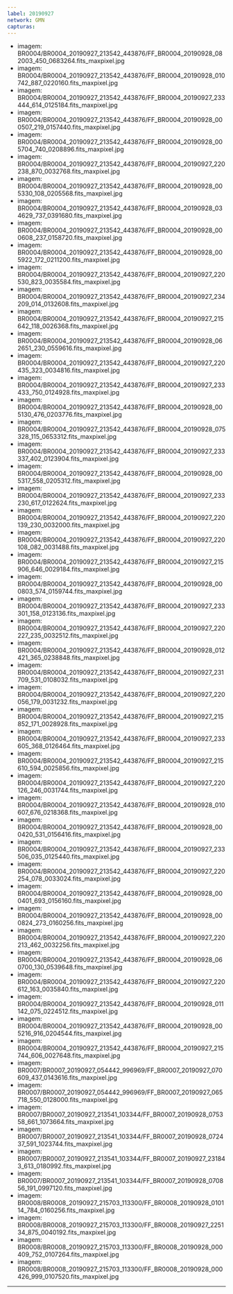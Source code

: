 ```yaml
---
label: 20190927
network: GMN
capturas:
---
```

  - imagem: BR0004/BR0004_20190927_213542_443876/FF_BR0004_20190928_082003_450_0683264.fits_maxpixel.jpg
  - imagem: BR0004/BR0004_20190927_213542_443876/FF_BR0004_20190928_010742_887_0220160.fits_maxpixel.jpg
  - imagem: BR0004/BR0004_20190927_213542_443876/FF_BR0004_20190927_233444_614_0125184.fits_maxpixel.jpg
  - imagem: BR0004/BR0004_20190927_213542_443876/FF_BR0004_20190928_000507_219_0157440.fits_maxpixel.jpg
  - imagem: BR0004/BR0004_20190927_213542_443876/FF_BR0004_20190928_005704_740_0208896.fits_maxpixel.jpg
  - imagem: BR0004/BR0004_20190927_213542_443876/FF_BR0004_20190927_220238_870_0032768.fits_maxpixel.jpg
  - imagem: BR0004/BR0004_20190927_213542_443876/FF_BR0004_20190928_005330_108_0205568.fits_maxpixel.jpg
  - imagem: BR0004/BR0004_20190927_213542_443876/FF_BR0004_20190928_034629_737_0391680.fits_maxpixel.jpg
  - imagem: BR0004/BR0004_20190927_213542_443876/FF_BR0004_20190928_000608_237_0158720.fits_maxpixel.jpg
  - imagem: BR0004/BR0004_20190927_213542_443876/FF_BR0004_20190928_005922_172_0211200.fits_maxpixel.jpg
  - imagem: BR0004/BR0004_20190927_213542_443876/FF_BR0004_20190927_220530_823_0035584.fits_maxpixel.jpg
  - imagem: BR0004/BR0004_20190927_213542_443876/FF_BR0004_20190927_234209_014_0132608.fits_maxpixel.jpg
  - imagem: BR0004/BR0004_20190927_213542_443876/FF_BR0004_20190927_215642_118_0026368.fits_maxpixel.jpg
  - imagem: BR0004/BR0004_20190927_213542_443876/FF_BR0004_20190928_062651_230_0559616.fits_maxpixel.jpg
  - imagem: BR0004/BR0004_20190927_213542_443876/FF_BR0004_20190927_220435_323_0034816.fits_maxpixel.jpg
  - imagem: BR0004/BR0004_20190927_213542_443876/FF_BR0004_20190927_233433_750_0124928.fits_maxpixel.jpg
  - imagem: BR0004/BR0004_20190927_213542_443876/FF_BR0004_20190928_005130_476_0203776.fits_maxpixel.jpg
  - imagem: BR0004/BR0004_20190927_213542_443876/FF_BR0004_20190928_075328_115_0653312.fits_maxpixel.jpg
  - imagem: BR0004/BR0004_20190927_213542_443876/FF_BR0004_20190927_233337_402_0123904.fits_maxpixel.jpg
  - imagem: BR0004/BR0004_20190927_213542_443876/FF_BR0004_20190928_005317_558_0205312.fits_maxpixel.jpg
  - imagem: BR0004/BR0004_20190927_213542_443876/FF_BR0004_20190927_233230_617_0122624.fits_maxpixel.jpg
  - imagem: BR0004/BR0004_20190927_213542_443876/FF_BR0004_20190927_220139_230_0032000.fits_maxpixel.jpg
  - imagem: BR0004/BR0004_20190927_213542_443876/FF_BR0004_20190927_220108_082_0031488.fits_maxpixel.jpg
  - imagem: BR0004/BR0004_20190927_213542_443876/FF_BR0004_20190927_215906_646_0029184.fits_maxpixel.jpg
  - imagem: BR0004/BR0004_20190927_213542_443876/FF_BR0004_20190928_000803_574_0159744.fits_maxpixel.jpg
  - imagem: BR0004/BR0004_20190927_213542_443876/FF_BR0004_20190927_233301_158_0123136.fits_maxpixel.jpg
  - imagem: BR0004/BR0004_20190927_213542_443876/FF_BR0004_20190927_220227_235_0032512.fits_maxpixel.jpg
  - imagem: BR0004/BR0004_20190927_213542_443876/FF_BR0004_20190928_012421_365_0238848.fits_maxpixel.jpg
  - imagem: BR0004/BR0004_20190927_213542_443876/FF_BR0004_20190927_231709_531_0108032.fits_maxpixel.jpg
  - imagem: BR0004/BR0004_20190927_213542_443876/FF_BR0004_20190927_220056_179_0031232.fits_maxpixel.jpg
  - imagem: BR0004/BR0004_20190927_213542_443876/FF_BR0004_20190927_215852_171_0028928.fits_maxpixel.jpg
  - imagem: BR0004/BR0004_20190927_213542_443876/FF_BR0004_20190927_233605_368_0126464.fits_maxpixel.jpg
  - imagem: BR0004/BR0004_20190927_213542_443876/FF_BR0004_20190927_215610_594_0025856.fits_maxpixel.jpg
  - imagem: BR0004/BR0004_20190927_213542_443876/FF_BR0004_20190927_220126_246_0031744.fits_maxpixel.jpg
  - imagem: BR0004/BR0004_20190927_213542_443876/FF_BR0004_20190928_010607_676_0218368.fits_maxpixel.jpg
  - imagem: BR0004/BR0004_20190927_213542_443876/FF_BR0004_20190928_000420_531_0156416.fits_maxpixel.jpg
  - imagem: BR0004/BR0004_20190927_213542_443876/FF_BR0004_20190927_233506_035_0125440.fits_maxpixel.jpg
  - imagem: BR0004/BR0004_20190927_213542_443876/FF_BR0004_20190927_220254_078_0033024.fits_maxpixel.jpg
  - imagem: BR0004/BR0004_20190927_213542_443876/FF_BR0004_20190928_000401_693_0156160.fits_maxpixel.jpg
  - imagem: BR0004/BR0004_20190927_213542_443876/FF_BR0004_20190928_000824_273_0160256.fits_maxpixel.jpg
  - imagem: BR0004/BR0004_20190927_213542_443876/FF_BR0004_20190927_220213_462_0032256.fits_maxpixel.jpg
  - imagem: BR0004/BR0004_20190927_213542_443876/FF_BR0004_20190928_060700_130_0539648.fits_maxpixel.jpg
  - imagem: BR0004/BR0004_20190927_213542_443876/FF_BR0004_20190927_220612_163_0035840.fits_maxpixel.jpg
  - imagem: BR0004/BR0004_20190927_213542_443876/FF_BR0004_20190928_011142_075_0224512.fits_maxpixel.jpg
  - imagem: BR0004/BR0004_20190927_213542_443876/FF_BR0004_20190928_005216_916_0204544.fits_maxpixel.jpg
  - imagem: BR0004/BR0004_20190927_213542_443876/FF_BR0004_20190927_215744_606_0027648.fits_maxpixel.jpg
  - imagem: BR0007/BR0007_20190927_054442_996969/FF_BR0007_20190927_070609_437_0143616.fits_maxpixel.jpg
  - imagem: BR0007/BR0007_20190927_054442_996969/FF_BR0007_20190927_065718_550_0128000.fits_maxpixel.jpg
  - imagem: BR0007/BR0007_20190927_213541_103344/FF_BR0007_20190928_075358_661_1073664.fits_maxpixel.jpg
  - imagem: BR0007/BR0007_20190927_213541_103344/FF_BR0007_20190928_072437_591_1023744.fits_maxpixel.jpg
  - imagem: BR0007/BR0007_20190927_213541_103344/FF_BR0007_20190927_231843_613_0180992.fits_maxpixel.jpg
  - imagem: BR0007/BR0007_20190927_213541_103344/FF_BR0007_20190928_070856_191_0997120.fits_maxpixel.jpg
  - imagem: BR0008/BR0008_20190927_215703_113300/FF_BR0008_20190928_010114_784_0160256.fits_maxpixel.jpg
  - imagem: BR0008/BR0008_20190927_215703_113300/FF_BR0008_20190927_225134_875_0040192.fits_maxpixel.jpg
  - imagem: BR0008/BR0008_20190927_215703_113300/FF_BR0008_20190928_000409_752_0107264.fits_maxpixel.jpg
  - imagem: BR0008/BR0008_20190927_215703_113300/FF_BR0008_20190928_000426_999_0107520.fits_maxpixel.jpg
---
